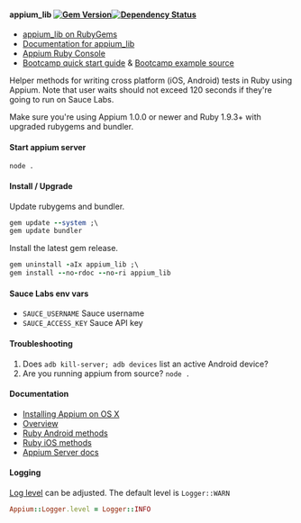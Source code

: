 #### appium_lib [![Gem Version](https://badge.fury.io/rb/appium_lib.svg)](http://badge.fury.io/rb/appium_lib)[![Dependency Status](https://gemnasium.com/appium/ruby_lib.svg)](https://gemnasium.com/appium/ruby_lib)

- [appium_lib on RubyGems](https://rubygems.org/gems/appium_lib)
- [Documentation for appium_lib](https://github.com/appium/ruby_lib/tree/master/docs)
- [Appium Ruby Console](https://github.com/appium/ruby_console)
- [Bootcamp quick start guide](http://sauceio.com/index.php/tag/appium-bootcamp/) & [Bootcamp example source](https://github.com/tourdedave/appium-getting-started-code-exampes)

Helper methods for writing cross platform (iOS, Android) tests in Ruby using Appium. Note that user waits should not exceed 120 seconds if they're going to run on Sauce Labs.

Make sure you're using Appium 1.0.0 or newer and Ruby 1.9.3+ with upgraded rubygems and bundler.

#### Start appium server

`node .`

#### Install / Upgrade

Update rubygems and bundler.

```ruby
gem update --system ;\
gem update bundler
```

Install the latest gem release.

```ruby
gem uninstall -aIx appium_lib ;\
gem install --no-rdoc --no-ri appium_lib
```

#### Sauce Labs env vars

- `SAUCE_USERNAME` Sauce username
- `SAUCE_ACCESS_KEY` Sauce API key

#### Troubleshooting

1. Does `adb kill-server; adb devices` list an active Android device?
3. Are you running appium from source? `node .`

#### Documentation

- [Installing Appium on OS X](https://github.com/appium/ruby_console/blob/master/osx.md)
- [Overview](https://github.com/appium/ruby_lib/blob/master/docs/docs.md) 
- [Ruby Android methods](https://github.com/appium/ruby_lib/blob/master/docs/android_docs.md)
- [Ruby iOS methods](https://github.com/appium/ruby_lib/blob/master/docs/ios_docs.md)
- [Appium Server docs](https://github.com/appium/appium/tree/master/docs)

#### Logging

[Log level](https://github.com/appium/ruby_lib/blob/1673a694121d2ae24ffd1530eb71b7015d44dc52/lib/appium_lib/logger.rb) can be adjusted. The default level is `Logger::WARN`

```ruby
Appium::Logger.level = Logger::INFO
```
